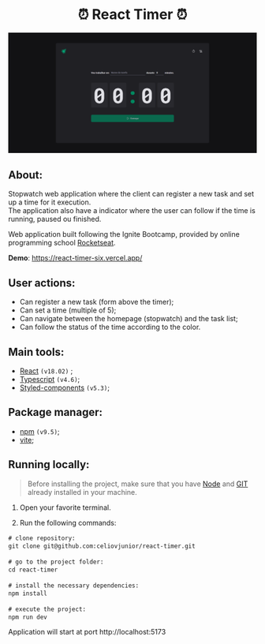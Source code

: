 <h1 align="center">
⏰ React Timer ⏰
</h1>


![print home page](stopwatchWebApp.png)

## About:

Stopwatch web application where the client can register a new task and set up a time for it execution. <br>
The application also have a indicator where the user can follow if the time is running, paused ou finished. <br>

Web application built following the Ignite Bootcamp, provided by online programming school [Rocketseat](https://www.rocketseat.com.br/). <br>


**Demo**: https://react-timer-six.vercel.app/


## User actions:

- Can register a new task (form above the timer);
- Can set a time (multiple of 5);
- Can navigate between the homepage (stopwatch) and the task list;
- Can follow the status of the time according to the color.


## Main tools:

- [React](https://react.dev/) ```(v18.02)``` ;
- [Typescript](https://www.typescriptlang.org/docs/) ```(v4.6)```;
- [Styled-components](https://styled-components.com/) ```(v5.3)```;

## Package manager:

- [npm](https://www.npmjs.com/) ```(v9.5)```;
- [vite](https://vitejs.dev/);

## Running locally:

> Before installing the project, make sure that you have [Node](https://nodejs.org/en) and [GIT](https://git-scm.com/) already installed in your machine.

1. Open your favorite terminal.

2. Run the following commands:

```shell
# clone repository:
git clone git@github.com:celiovjunior/react-timer.git

# go to the project folder:
cd react-timer

# install the necessary dependencies:
npm install

# execute the project:
npm run dev
```

Application will start at port http://localhost:5173

